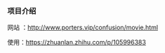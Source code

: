 ### 项目介绍

网站 ：http://www.porters.vip/confusion/movie.html


使用：https://zhuanlan.zhihu.com/p/105996383

